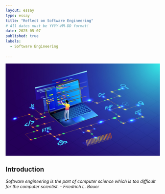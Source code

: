 ```yaml
---
layout: essay
type: essay
title: "Reflect on Software Engineering"
# All dates must be YYYY-MM-DD format!
date: 2025-05-07
published: true
labels:
  - Software Engineering

---
```


<img class="img-fluid" src="../img/Reflect-on-Software-Engineering/SE.jpeg">

## Introduction

*Software engineering is the part of computer science which is too difficult for the computer scientist. - Friedrich L. Bauer*

